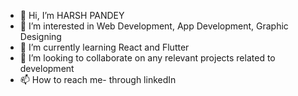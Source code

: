 - 👋 Hi, I’m HARSH PANDEY
- 👀 I’m interested in Web Development, App Development, Graphic Designing
- 🌱 I’m currently learning React and Flutter
- 💞️ I’m looking to collaborate on any relevant projects related to development
- 📫 How to reach me- through linkedIn 

<!---
harshpandeypro/harshpandeypro is a ✨ special ✨ repository because its `README.md` (this file) appears on your GitHub profile.
You can click the Preview link to take a look at your changes.
--->
